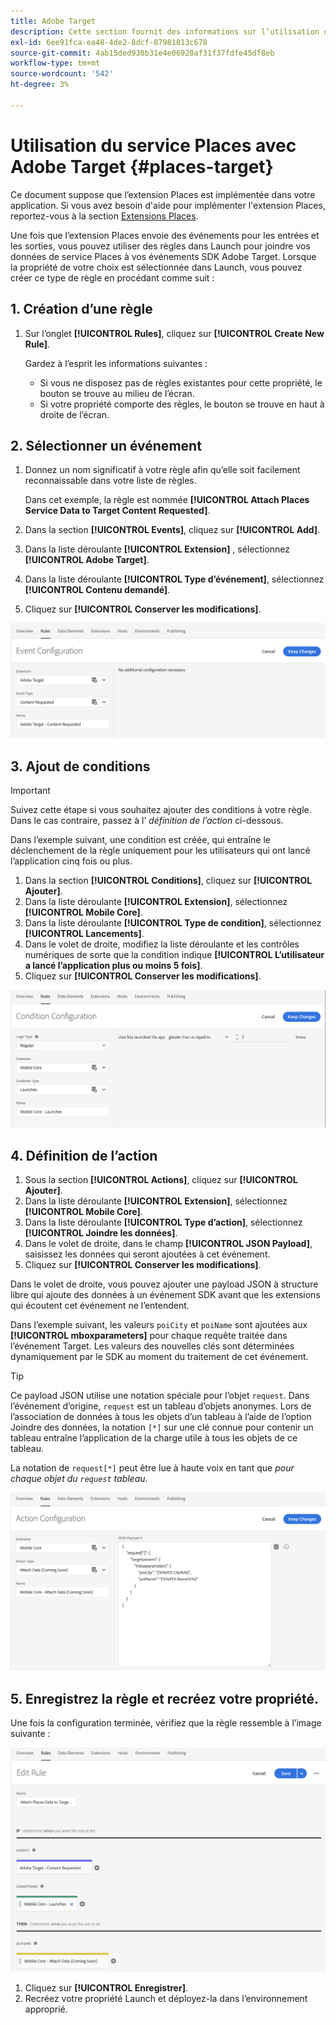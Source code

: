 ```yaml
---
title: Adobe Target
description: Cette section fournit des informations sur l’utilisation du service Places avec Adobe Target.
exl-id: 6ee91fca-ea48-4de2-8dcf-87981813c678
source-git-commit: 4ab15ded930b31e4e06920af31f37fdfe45df8eb
workflow-type: tm+mt
source-wordcount: '542'
ht-degree: 3%

---
```


# Utilisation du service Places avec Adobe Target {#places-target}

Ce document suppose que l’extension Places est implémentée dans votre application. Si vous avez besoin d&#39;aide pour implémenter l&#39;extension Places, reportez-vous à la section [Extensions Places](/help/places-ext-aep-sdks/places-extension/places-extension.md).

Une fois que l’extension Places envoie des événements pour les entrées et les sorties, vous pouvez utiliser des règles dans Launch pour joindre vos données de service Places à vos événements SDK Adobe Target. Lorsque la propriété de votre choix est sélectionnée dans Launch, vous pouvez créer ce type de règle en procédant comme suit :

## 1. Création d’une règle

1. Sur l’onglet **[!UICONTROL Rules]**, cliquez sur **[!UICONTROL Create New Rule]**.

   Gardez à l’esprit les informations suivantes :

   * Si vous ne disposez pas de règles existantes pour cette propriété, le bouton se trouve au milieu de l’écran.
   * Si votre propriété comporte des règles, le bouton se trouve en haut à droite de l’écran.

## 2. Sélectionner un événement

1. Donnez un nom significatif à votre règle afin qu’elle soit facilement reconnaissable dans votre liste de règles.

   Dans cet exemple, la règle est nommée **[!UICONTROL Attach Places Service Data to Target Content Requested]**.

1. Dans la section **[!UICONTROL Events]**, cliquez sur **[!UICONTROL Add]**.
1. Dans la liste déroulante **[!UICONTROL Extension]** , sélectionnez **[!UICONTROL Adobe Target]**.
1. Dans la liste déroulante **[!UICONTROL Type d’événement]**, sélectionnez **[!UICONTROL Contenu demandé]**.
1. Cliquez sur **[!UICONTROL Conserver les modifications]**.

![ajouter un événement](/help/assets/ad-setEvent_target.png)

## 3. Ajout de conditions

>[!IMPORTANT]
>
>Suivez cette étape si vous souhaitez ajouter des conditions à votre règle. Dans le cas contraire, passez à l’ *définition de l’action* ci-dessous.

Dans l’exemple suivant, une condition est créée, qui entraîne le déclenchement de la règle uniquement pour les utilisateurs qui ont lancé l’application cinq fois ou plus.

1. Dans la section **[!UICONTROL Conditions]**, cliquez sur **[!UICONTROL Ajouter]**.
1. Dans la liste déroulante **[!UICONTROL Extension]**, sélectionnez **[!UICONTROL Mobile Core]**.
1. Dans la liste déroulante **[!UICONTROL Type de condition]**, sélectionnez **[!UICONTROL Lancements]**.
1. Dans le volet de droite, modifiez la liste déroulante et les contrôles numériques de sorte que la condition indique **[!UICONTROL L’utilisateur a lancé l’application plus ou moins 5 fois]**.
1. Cliquez sur **[!UICONTROL Conserver les modifications]**.

![ajouter une condition](/help/assets/ad-setCondition_target.png)

## 4. Définition de l’action

1. Sous la section **[!UICONTROL Actions]**, cliquez sur **[!UICONTROL Ajouter]**.
1. Dans la liste déroulante **[!UICONTROL Extension]**, sélectionnez **[!UICONTROL Mobile Core]**.
1. Dans la liste déroulante **[!UICONTROL Type d’action]**, sélectionnez **[!UICONTROL Joindre les données]**.
1. Dans le volet de droite, dans le champ **[!UICONTROL JSON Payload]**, saisissez les données qui seront ajoutées à cet événement.
1. Cliquez sur **[!UICONTROL Conserver les modifications]**.

Dans le volet de droite, vous pouvez ajouter une payload JSON à structure libre qui ajoute des données à un événement SDK avant que les extensions qui écoutent cet événement ne l’entendent.

Dans l’exemple suivant, les valeurs `poiCity` et `poiName` sont ajoutées aux **[!UICONTROL mboxparameters]** pour chaque requête traitée dans l’événement Target. Les valeurs des nouvelles clés sont déterminées dynamiquement par le SDK au moment du traitement de cet événement.

>[!TIP]
>
>Ce payload JSON utilise une notation spéciale pour l’objet `request`. Dans l’événement d’origine, `request` est un tableau d’objets anonymes. Lors de l’association de données à tous les objets d’un tableau à l’aide de l’option Joindre des données, la notation `[*]` sur une clé connue pour contenir un tableau entraîne l’application de la charge utile à tous les objets de ce tableau.
>
>La notation de `request[*]` peut être lue à haute voix en tant que _pour chaque objet du `request` tableau_.

![définir l’action](/help/assets/ad-setAction-target.png)

## 5. Enregistrez la règle et recréez votre propriété.

Une fois la configuration terminée, vérifiez que la règle ressemble à l’image suivante :

![règle terminée](/help/assets/ad-ruleComplete-target.png)

1. Cliquez sur **[!UICONTROL Enregistrer]**.
1. Recréez votre propriété Launch et déployez-la dans l’environnement approprié.
